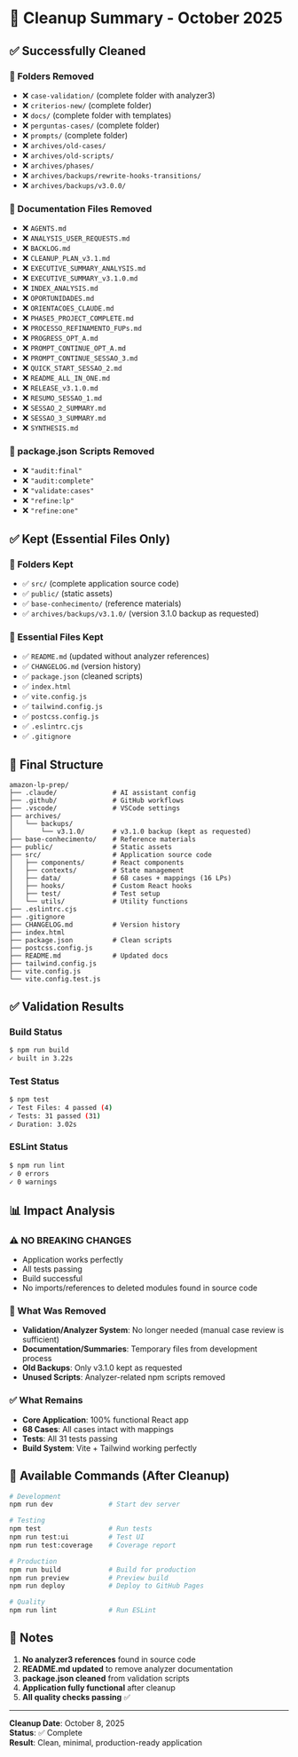 # 🧹 Cleanup Summary - October 2025

## ✅ Successfully Cleaned

### 📁 Folders Removed
- ❌ `case-validation/` (complete folder with analyzer3)
- ❌ `criterios-new/` (complete folder)
- ❌ `docs/` (complete folder with templates)
- ❌ `perguntas-cases/` (complete folder)
- ❌ `prompts/` (complete folder)
- ❌ `archives/old-cases/`
- ❌ `archives/old-scripts/`
- ❌ `archives/phases/`
- ❌ `archives/backups/rewrite-hooks-transitions/`
- ❌ `archives/backups/v3.0.0/`

### 📄 Documentation Files Removed
- ❌ `AGENTS.md`
- ❌ `ANALYSIS_USER_REQUESTS.md`
- ❌ `BACKLOG.md`
- ❌ `CLEANUP_PLAN_v3.1.md`
- ❌ `EXECUTIVE_SUMMARY_ANALYSIS.md`
- ❌ `EXECUTIVE_SUMMARY_v3.1.0.md`
- ❌ `INDEX_ANALYSIS.md`
- ❌ `OPORTUNIDADES.md`
- ❌ `ORIENTACOES_CLAUDE.md`
- ❌ `PHASE5_PROJECT_COMPLETE.md`
- ❌ `PROCESSO_REFINAMENTO_FUPs.md`
- ❌ `PROGRESS_OPT_A.md`
- ❌ `PROMPT_CONTINUE_OPT_A.md`
- ❌ `PROMPT_CONTINUE_SESSAO_3.md`
- ❌ `QUICK_START_SESSAO_2.md`
- ❌ `README_ALL_IN_ONE.md`
- ❌ `RELEASE_v3.1.0.md`
- ❌ `RESUMO_SESSAO_1.md`
- ❌ `SESSAO_2_SUMMARY.md`
- ❌ `SESSAO_3_SUMMARY.md`
- ❌ `SYNTHESIS.md`

### 🔧 package.json Scripts Removed
- ❌ `"audit:final"`
- ❌ `"audit:complete"`
- ❌ `"validate:cases"`
- ❌ `"refine:lp"`
- ❌ `"refine:one"`

## ✅ Kept (Essential Files Only)

### 📁 Folders Kept
- ✅ `src/` (complete application source code)
- ✅ `public/` (static assets)
- ✅ `base-conhecimento/` (reference materials)
- ✅ `archives/backups/v3.1.0/` (version 3.1.0 backup as requested)

### 📄 Essential Files Kept
- ✅ `README.md` (updated without analyzer references)
- ✅ `CHANGELOG.md` (version history)
- ✅ `package.json` (cleaned scripts)
- ✅ `index.html`
- ✅ `vite.config.js`
- ✅ `tailwind.config.js`
- ✅ `postcss.config.js`
- ✅ `.eslintrc.cjs`
- ✅ `.gitignore`

## 🎯 Final Structure

```
amazon-lp-prep/
├── .claude/              # AI assistant config
├── .github/              # GitHub workflows
├── .vscode/              # VSCode settings
├── archives/
│   └── backups/
│       └── v3.1.0/       # v3.1.0 backup (kept as requested)
├── base-conhecimento/    # Reference materials
├── public/               # Static assets
├── src/                  # Application source code
│   ├── components/       # React components
│   ├── contexts/         # State management
│   ├── data/             # 68 cases + mappings (16 LPs)
│   ├── hooks/            # Custom React hooks
│   ├── test/             # Test setup
│   └── utils/            # Utility functions
├── .eslintrc.cjs
├── .gitignore
├── CHANGELOG.md          # Version history
├── index.html
├── package.json          # Clean scripts
├── postcss.config.js
├── README.md             # Updated docs
├── tailwind.config.js
├── vite.config.js
└── vite.config.test.js
```

## ✅ Validation Results

### Build Status
```bash
$ npm run build
✓ built in 3.22s
```

### Test Status
```bash
$ npm test
✓ Test Files: 4 passed (4)
✓ Tests: 31 passed (31)
✓ Duration: 3.02s
```

### ESLint Status
```bash
$ npm run lint
✓ 0 errors
✓ 0 warnings
```

## 📊 Impact Analysis

### ⚠️ NO BREAKING CHANGES
- Application works perfectly
- All tests passing
- Build successful
- No imports/references to deleted modules found in source code

### 🎯 What Was Removed
- **Validation/Analyzer System**: No longer needed (manual case review is sufficient)
- **Documentation/Summaries**: Temporary files from development process
- **Old Backups**: Only v3.1.0 kept as requested
- **Unused Scripts**: Analyzer-related npm scripts removed

### ✅ What Remains
- **Core Application**: 100% functional React app
- **68 Cases**: All cases intact with mappings
- **Tests**: All 31 tests passing
- **Build System**: Vite + Tailwind working perfectly

## 🚀 Available Commands (After Cleanup)

```bash
# Development
npm run dev              # Start dev server

# Testing
npm test                 # Run tests
npm run test:ui          # Test UI
npm run test:coverage    # Coverage report

# Production
npm run build            # Build for production
npm run preview          # Preview build
npm run deploy           # Deploy to GitHub Pages

# Quality
npm run lint             # Run ESLint
```

## 📝 Notes

1. **No analyzer3 references** found in source code
2. **README.md updated** to remove analyzer documentation
3. **package.json cleaned** from validation scripts
4. **Application fully functional** after cleanup
5. **All quality checks passing** ✅

---

**Cleanup Date**: October 8, 2025  
**Status**: ✅ Complete  
**Result**: Clean, minimal, production-ready application
